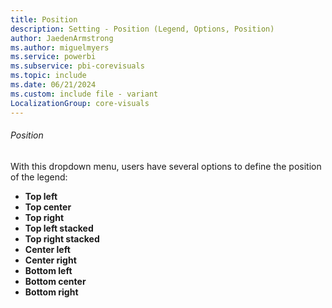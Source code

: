 ```yaml
---
title: Position
description: Setting - Position (Legend, Options, Position)
author: JaedenArmstrong
ms.author: miguelmyers
ms.service: powerbi
ms.subservice: pbi-corevisuals
ms.topic: include
ms.date: 06/21/2024
ms.custom: include file - variant
LocalizationGroup: core-visuals
---
```

###### Position

With this dropdown menu, users have several options to define the position of the legend:
- **Top left**
- **Top center**
- **Top right**
- **Top left stacked**
- **Top right stacked**
- **Center left**
- **Center right**
- **Bottom left**
- **Bottom center**
- **Bottom right**
